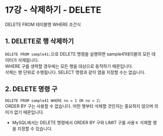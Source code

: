 # 17강 - 삭제하기 - DELETE
DELETE FROM 테이블명 WHERE 조건식  
  
## 1. DELETE로 행 삭제하기
`DELETE FROM sample41;`으로 DELETE 명령을 실행하면 sample41테이블의 모든 데이터가 삭제됩니다.  
WHERE 구를 생략할 경우에는 모든 행을 대상으로 동작하기 때문입니다.  
삭제는 행 단위로 수행됩니다. SELECT 명령과 같이 열을 지정할 수는 없습니다.  
  
## 2. DELETE 명령 구
`DELETE FROM sample41 WHERE no = 1 OR no = 2;`  
ORDER BY 구는 사용할 수 없습니다. 어떤 행부터 삭제할 것인지는 중요하지 않으며 의미가 없기 때문입니다.  
* MySQL에서는 DELETE 명령에서 ORDER BY 구와 LIMIT 구를 사용ㅎ 삭제할 행을 지정할 수 있습니다.  
